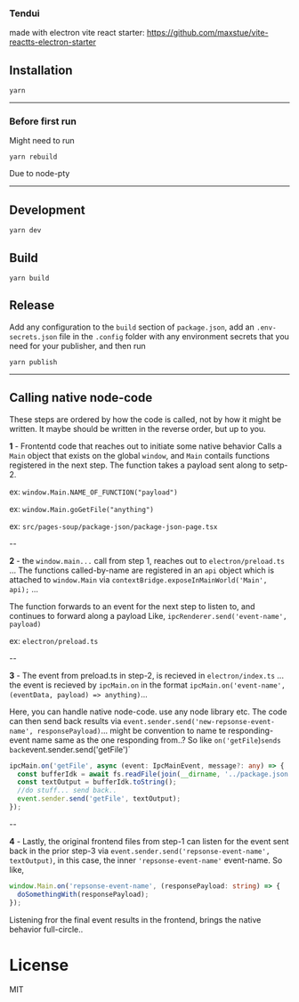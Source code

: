 ### Tendui

made with electron vite react starter: https://github.com/maxstue/vite-reactts-electron-starter

## Installation

`yarn`

---

### Before first run

Might need to run

`yarn rebuild`

Due to node-pty

---

## Development

`yarn dev`

## Build

`yarn build`

## Release

Add any configuration to the `build` section of `package.json`, add an `.env-secrets.json` file in the `.config` folder with any environment secrets that you need for your publisher, and then run

`yarn publish`

---

## Calling native node-code

These steps are ordered by how the code is called, not by how it might be written. It maybe should be written in the reverse order, but up to you.

**1** - Frontentd code that reaches out to initiate some native behavior
Calls a `Main` object that exists on the global `window`, and `Main` contails functions registered in the next step. The function takes a payload sent along to setp-2.

ex: `window.Main.NAME_OF_FUNCTION("payload")`

ex: `window.Main.goGetFile("anything")`

ex: `src/pages-soup/package-json/package-json-page.tsx`

--

**2** - the `window.main...` call from step 1, reaches out to `electron/preload.ts` ... The functions called-by-name are registered in an `api` object which is attached to `window.Main` via `contextBridge.exposeInMainWorld('Main', api);` ...

The function forwards to an event for the next step to listen to, and continues to forward along a payload Like, `ipcRenderer.send('event-name', payload)`

ex: `electron/preload.ts`

--

**3** - The event from preload.ts in step-2, is recieved in `electron/index.ts` ... the event is recieved by `ipcMain.on` in the format `ipcMain.on('event-name', (eventData, payload) => anything)`...

Here, you can handle native node-code. use any node library etc. The code can then send back results via `event.sender.send('new-repsonse-event-name', responsePayload)`...
might be convention to name te responding-event name same as the one responding from..? So like `on('getFile`)`sends back`event.sender.send('getFile')`

```typescript
ipcMain.on('getFile', async (event: IpcMainEvent, message?: any) => {
  const bufferIdk = await fs.readFile(join(__dirname, '../package.json'));
  const textOutput = bufferIdk.toString();
  //do stuff... send back..
  event.sender.send('getFile', textOutput);
});
```

--

**4** - Lastly, the original frontend files from step-1 can listen for the event sent back in the prior step-3 via `event.sender.send('repsonse-event-name', textOutput)`, in this case, the inner `'repsonse-event-name'` event-name. So like,

```typescript
window.Main.on('repsonse-event-name', (responsePayload: string) => {
  doSomethingWith(responsePayload);
});
```

Listening fror the final event results in the frontend, brings the native behavior full-circle..

# License

MIT
